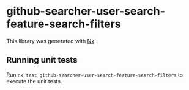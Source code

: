 # github-searcher-user-search-feature-search-filters

This library was generated with [Nx](https://nx.dev).

## Running unit tests

Run `nx test github-searcher-user-search-feature-search-filters` to execute the
unit tests.
